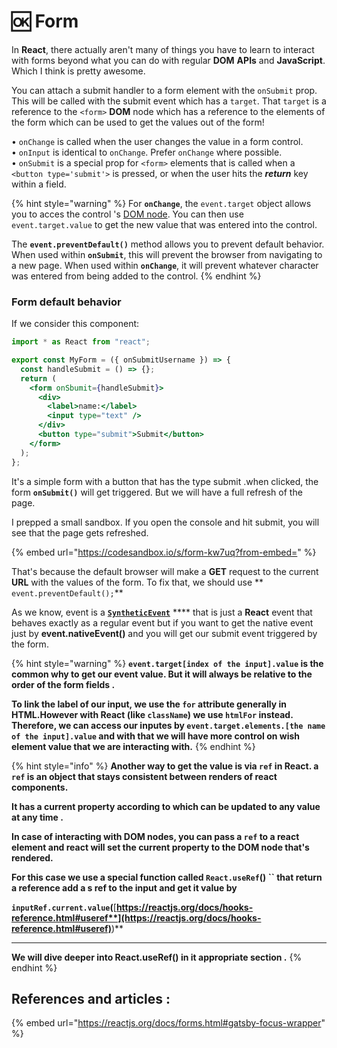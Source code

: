 # 🆗 Form

In **React**, there actually aren't many of things you have to learn to interact with forms beyond what you can do with regular **DOM** **APIs** and **JavaScript**. Which I think is pretty awesome.

You can attach a submit handler to a form element with the `onSubmit` prop. This will be called with the submit event which has a `target`. That `target` is a reference to the `<form>` **DOM** node which has a reference to the elements of the form which can be used to get the values out of the form!

• `onChange` is called when the user changes the value in a form control.\
• `onInput` is identical to `onChange`. Prefer `onChange` where possible.\
• `onSubmit` is a special prop for `<form>` elements that is called when a `<button type='submit'>` is pressed, or when the user hits the _**return**_ key within a field.

{% hint style="warning" %}
For **`onChange`**, the `event.target` object allows you to acces the control 's [DOM node](https://developer.mozilla.org/en/docs/Web/API/Node). You can then use `event.target.value` to get the new value that was entered into the control.

The **`event.preventDefault()`** method allows you to prevent default behavior. When used within **`onSubmit`**, this will prevent the browser from navigating to a new page. When used within **`onChange`**, it will prevent whatever character was entered from being added to the control.
{% endhint %}

### Form default behavior&#x20;

If we consider this component:

```jsx
import * as React from "react";

export const MyForm = ({ onSubmitUsername }) => {
  const handleSubmit = () => {};
  return (
    <form onSbumit={handleSubmit}>
      <div>
        <label>name:</label>
        <input type="text" />
      </div>
      <button type="submit">Submit</button>
    </form>
  );
};

```

It's a simple form with a button that has the type submit .when clicked, the form **`onSubmit()`** will get triggered. But we will have a full refresh of the page.

I prepped a small sandbox. If you open the console and hit submit, you will see that the page gets refreshed.

{% embed url="https://codesandbox.io/s/form-kw7uq?from-embed=" %}

That's because the default browser will make a **GET** request to the current **URL** with the values of the form. To fix that, we should  use ** `event.preventDefault();`**&#x20;

As we know, event is a [**`SyntheticEvent`**](https://reactjs.org/docs/events.html) **** that is just a **React** event that behaves exactly as a regular event but if you want to get the native event just by **event.nativeEvent()** and you will get our submit event triggered by the form.

{% hint style="warning" %}
**`event.target[index of the input].value` is the common why to get our event value. But it will always be relative to the order of the form fields .**&#x20;

**To link the label of our input, we use the `for` attribute generally in HTML.However with React (like `className`) we use `htmlFor` instead.  Therefore, we can access our inputes by `event.target.elements.[the name of the input].value` and with that we will have more control on wish element value that we are interacting with.**
{% endhint %}

{% hint style="info" %}
**Another way to get the value is via `ref` in React. a `ref` is an object that stays consistent between renders of react components.**&#x20;

**It has a current property according to which can be updated to any value at any time .**

**In case of interacting with DOM nodes, you can pass a `ref` to a react element and react will set the current property to the DOM node that's rendered.**

**For this case we use a special function called `React.useRef`() `` that return a reference add a s ref to the input and get it value by**

**`inputRef.current.value`(**[**https://reactjs.org/docs/hooks-reference.html#useref**](https://reactjs.org/docs/hooks-reference.html#useref)**)**

****

**We will dive deeper into React.useRef() in it appropriate section .**
{% endhint %}

## References and articles :&#x20;

{% embed url="https://reactjs.org/docs/forms.html#gatsby-focus-wrapper" %}
